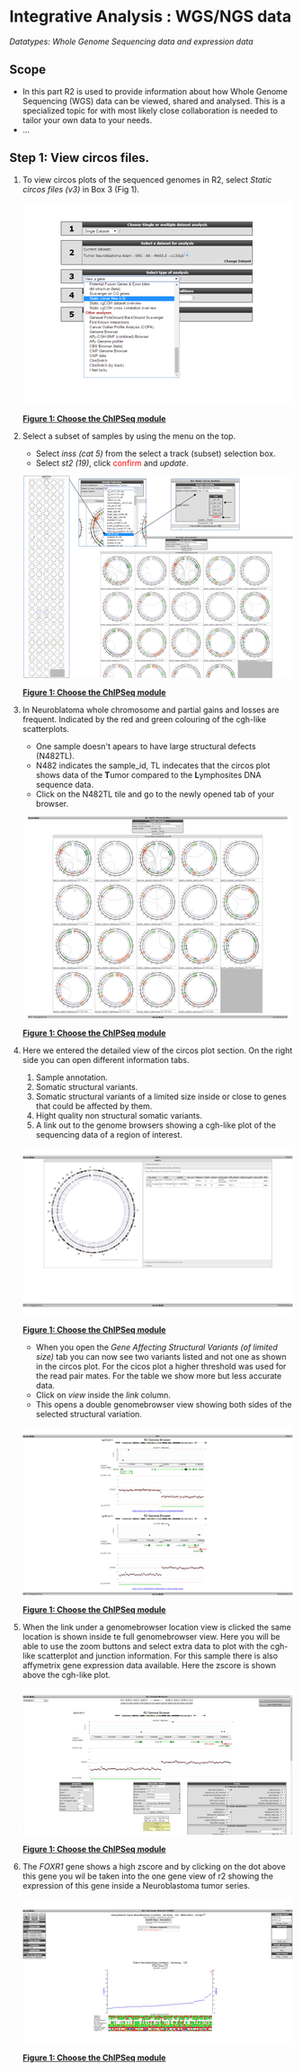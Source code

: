 <a id="integrative_analysis_wgs_data"></a>

Integrative Analysis : WGS/NGS data
===========================================

*Datatypes: Whole Genome Sequencing data and expression data*

Scope
-----
- In this part R2 is used to provide information about how Whole Genome Sequencing (WGS) data can be viewed, shared and analysed.
  This is a specialized topic for with most likely close collaboration is needed to tailor your own data to your needs.
- ...



## Step 1: View circos files.

1. To view circos plots of the sequenced genomes in R2, select *Static circos files (v3)* in Box 3 (Fig 1).
	
	![Figure 1: Choose the ChIPSeq module](_static/images/IntAnalysis_WGS_main_staticCircosFiles.png)
	
	[**Figure 1: Choose the ChIPSeq module**](_static/images/IntAnalysis_WGS_main_staticCircosFiles.png)
	
2. Select a subset of samples by using the menu on the top.
	- Select *inss (cat 5)* from the select a track (subset) selection box.
	- Select *st2 (19)*, click <font color="red">confirm</font> and *update*.
	
	![Figure 1: Choose the ChIPSeq module](_static/images/IntAnalysis_WGS_SelectSubset.png)
	
	[**Figure 1: Choose the ChIPSeq module**](_static/images/IntAnalysis_WGS_SelectSubset.png)
	
2. In Neuroblatoma whole chromosome and partial gains and losses are frequent. Indicated by the red and green colouring of the cgh-like scatterplots.
	- One sample doesn't apears to have large structural defects (N482TL).
	- N482 indicates the sample_id, TL indecates that the circos plot shows data of the **T**umor compared to the **L**ymphosites DNA sequence data.
	- Click on the N482TL tile and go to the newly opened tab of your browser.

	![Figure 1: Choose the ChIPSeq module](_static/images/IntAnalysis_WGS_inssSt2Subset.png)
	
	[**Figure 1: Choose the ChIPSeq module**](_static/images/IntAnalysis_WGS_inssSt2Subset.png)
	
3. Here we entered the detailed view of the circos plot section.
   On the right side you can open different information tabs.
	1.	Sample annotation.
	2.	Somatic structural variants.
	3.	Somatic structural variants of a limited size inside or close to genes that could be affected by them.
	4.	Hight quality non structural somatic variants.
	5.	A link out to the genome browsers showing a cgh-like plot of the sequencing data of a region of interest.

	![Figure 1: Choose the ChIPSeq module](_static/images/IntAnalysis_WGS_CircosDetailView.png)
	
	[**Figure 1: Choose the ChIPSeq module**](_static/images/IntAnalysis_WGS_CircosDetailView.png)
	
	- When you open the *Gene Affecting Structural Variants (of limited size)* tab you can now see two variants listed and not one as shown in the circos plot.
	  For the cicos plot a higher threshold was used for the read pair mates. For the table we show more but less accurate data.
	- Click on *view* inside the *link* column.
	- This opens a double genomebrowser view showing both sides of the selected structural variation.

	![Figure 1: Choose the ChIPSeq module](_static/images/IntAnalysis_WGS_StucVarDuoPlot.png)
	
	[**Figure 1: Choose the ChIPSeq module**](_static/images/IntAnalysis_WGS_StucVarDuoPlot.png)

4. When the link under a genomebrowser location view is clicked the same location is shown inside te full genomebrowser view.
   Here you will be able to use the zoom buttons and select extra data to plot with the cgh-like scatterplot and junction information.
   For this sample there is also affymetrix gene expression data available. Here the zscore is shown above the cgh-like plot.

	![Figure 1: Choose the ChIPSeq module](_static/images/IntAnalysis_WGS_StucVarGenomebrowser.png)
	
	[**Figure 1: Choose the ChIPSeq module**](_static/images/IntAnalysis_WGS_StucVarGenomebrowser.png)
	
5. The *FOXR1* gene shows a high zscore and by clicking on the dot above this gene you wil be taken into the one gene view of r2      showing the expression of this gene inside a Neuroblastoma tumor series.

	![Figure 1: Choose the ChIPSeq module](_static/images/IntAnalysis_WGS_FoxM1oneGeneView.png)
	
	[**Figure 1: Choose the ChIPSeq module**](_static/images/IntAnalysis_WGS_FoxM1oneGeneView.png)
	
	  
	

